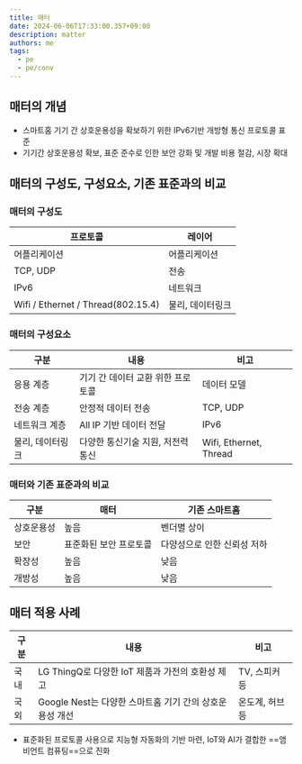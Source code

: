 ```yaml
---
title: 매터
date: 2024-06-06T17:33:00.357+09:00
description: matter
authors: me
tags:
  - pe
  - pe/conv
---
```


## 매터의 개념

- 스마트홈 기기 간 상호운용성을 확보하기 위한 IPv6기반 개방형 통신 프로토콜 표준
- 기기간 상호운용성 확보, 표준 준수로 인한 보안 강화 및 개발 비용 절감, 시장 확대

## 매터의 구성도, 구성요소, 기존 표준과의 비교

### 매터의 구성도

| 프로토콜                           | 레이어           |
| ---------------------------------- | ---------------- |
| 어플리케이션                       | 어플리케이션     |
| TCP, UDP                           | 전송             |
| IPv6                               | 네트워크         |
| Wifi / Ethernet / Thread(802.15.4) | 물리, 데이터링크 |

### 매터의 구성요소

| 구분             | 내용                              | 비고                   |
| ---------------- | --------------------------------- | ---------------------- |
| 응용 계층        | 기기 간 데이터 교환 위한 프로토콜 | 데이터 모델            |
| 전송 계층        | 안정적 데이터 전송                | TCP, UDP               |
| 네트워크 계층    | All IP 기반 데이터 전달           | IPv6                   |
| 물리, 데이터링크 | 다양한 통신기술 지원, 저전력 통신 | Wifi, Ethernet, Thread |

### 매터와 기존 표준과의 비교

| 구분       | 매터                   | 기존 스마트홈               |
| ---------- | ---------------------- | --------------------------- |
| 상호운용성 | 높음                   | 벤더별 상이                 |
| 보안       | 표준화된 보안 프로토콜 | 다양성으로 인한 신뢰성 저하 |
| 확장성     | 높음                   | 낮음                        |
| 개방성     | 높음                   | 낮음                        |

## 매터 적용 사례

| 구분 | 내용                                                    | 비고            |
| ---- | ------------------------------------------------------- | --------------- |
| 국내 | LG ThingQ로 다양한 IoT 제품과 가전의 호환성 제고        | TV, 스피커 등   |
| 국외 | Google Nest는 다양한 스마트홈 기기 간의 상호운용성 개선 | 온도계, 허브 등 |

- 표준화된 프로토콜 사용으로 지능형 자동화의 기반 마련, IoT와 AI가 결합한 ==앰비언트 컴퓨팅==으로 진화
